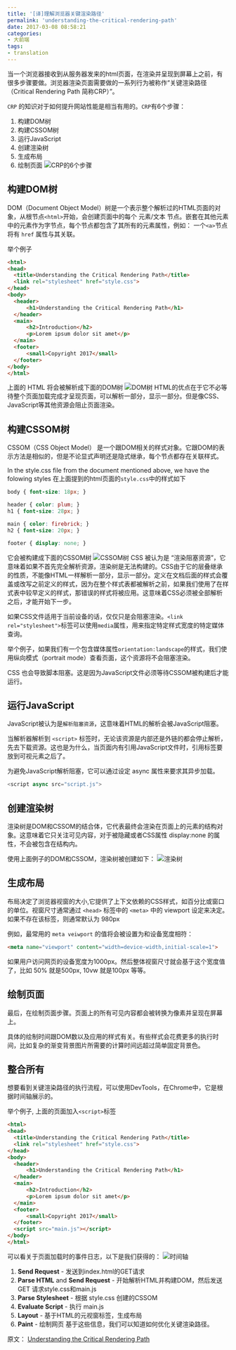 ```yaml
---
title: '[译]理解浏览器关键渲染路径'
permalink: 'understanding-the-critical-rendering-path'
date: 2017-03-08 08:58:21
categories:
- 大前端
tags:
- translation
---
```

当一个浏览器接收到从服务器发来的html页面，在渲染并呈现到屏幕上之前，有很多步骤要做。浏览器渲染页面需要做的一系列行为被称作“关键渲染路径（Critical Rendering Path 简称CRP）”。

`CRP` 的知识对于如何提升网站性能是相当有用的。`CRP`有6个步骤：
1. 构建DOM树
2. 构建CSSOM树
3. 运行JavaScript
4. 创建渲染树
5. 生成布局
6. 绘制页面
![CRP的6个步骤](http://oncj6b2vl.bkt.clouddn.com/FlJb4QEGB2Km-q9PYHMVe4ic37sz.png)

## 构建DOM树

DOM（Document Object Model）树是一个表示整个解析过的HTML页面的对象，从根节点`<html>`开始，会创建页面中的每个 元素/文本 节点。嵌套在其他元素中的元素作为字节点，每个节点都包含了其所有的元素属性，例如： 一个`<a>`节点将有 `href` 属性与其关联。

举个例子
```html
<html>  
<head>  
  <title>Understanding the Critical Rendering Path</title>
  <link rel="stylesheet" href="style.css">
</head>  
<body>  
  <header>
      <h1>Understanding the Critical Rendering Path</h1>
  </header>
  <main>
      <h2>Introduction</h2>
      <p>Lorem ipsum dolor sit amet</p>
  </main>
  <footer>
      <small>Copyright 2017</small>
  </footer>
</body>  
</html>  
```

上面的 HTML 将会被解析成下面的DOM树
![DOM树](http://oncj6b2vl.bkt.clouddn.com/Fq6vahHSu_NZGyeWGuhZ8dFmBS0O.png)
HTML的优点在于它不必等待整个页面加载完成才呈现页面，可以解析一部分，显示一部分。但是像CSS、JavaScript等其他资源会阻止页面渲染。
## 构建CSSOM树
CSSOM（CSS Object Model） 是一个跟DOM相关的样式对象。它跟DOM的表示方法是相似的，但是不论显式声明还是隐式继承，每个节点都存在关联样式。

In the style.css file from the document mentioned above, we have the folowing styles
在上面提到的html页面的`style.css`中的样式如下
```css
body { font-size: 18px; }

header { color: plum; }  
h1 { font-size: 28px; }

main { color: firebrick; }  
h2 { font-size: 20px; }

footer { display: none; }  
```
它会被构建成下面的CSSOM树
![CSSOM树](http://oncj6b2vl.bkt.clouddn.com/FqMiZIUxvPBV4X-PnDFh6iGrdxy0.png)
CSS 被认为是 “渲染阻塞资源”，它意味着如果不首先完全解析资源，渲染树是无法构建的。CSS由于它的层叠继承的性质，不能像HTML一样解析一部分，显示一部分。定义在文档后面的样式会覆盖或改写之前定义的样式，因为在整个样式表都被解析之前，如果我们使用了在样式表中较早定义的样式，那错误的样式将被应用。这意味着CSS必须被全部解析之后，才能开始下一步。

如果CSS文件适用于当前设备的话，仅仅只是会阻塞渲染。`<link rel="stylesheet">`标签可以使用`media`属性，用来指定特定样式宽度的特定媒体查询。

举个例子，如果我们有一个包含媒体属性`orientation:landscape`的样式，我们使用纵向模式（portrait mode）查看页面，这个资源将不会阻塞渲染。

CSS 也会导致脚本阻塞。这是因为JavaScript文件必须等待CSSOM被构建后才能运行。

## 运行JavaScript
JavaScript被认为是`解析阻塞资源`，这意味着HTML的解析会被JavaScript阻塞。

当解析器解析到 `<script>` 标签时，无论该资源是内部还是外链的都会停止解析，先去下载资源。这也是为什么，当页面内有引用JavaScript文件时，引用标签要放到可视元素之后了。

为避免JavaScript解析阻塞，它可以通过设定 async 属性来要求其异步加载。
```JavaScript
<script async src="script.js">
```
## 创建渲染树
渲染树是DOM和CSSOM的结合体，它代表最终会渲染在页面上的元素的结构对象。这意味着它只关注可见内容，对于被隐藏或者CSS属性 display:none 的属性，不会被包含在结构内。

使用上面例子的DOM和CSSOM，渲染树被创建如下：
![渲染树](http://oncj6b2vl.bkt.clouddn.com/FvhQ0k653cDvORFIiEbYxufNjZa4.png)

## 生成布局

布局决定了浏览器视窗的大小,它提供了上下文依赖的CSS样式，如百分比或窗口的单位。视窗尺寸通常通过 `<head>` 标签中的 `<meta>` 中的 viewport 设定来决定。如果不存在该标签，则通常默认为 980px

例如，最常用的 `meta veiwport` 的值将会被设置为和设备宽度相符：
```HTML
<meta name="viewport" content="width=device-width,initial-scale=1">  
```
如果用户访问网页的设备宽度为1000px。然后整体视窗尺寸就会基于这个宽度值了，比如 50% 就是500px, 10vw 就是100px 等等。

## 绘制页面
最后，在绘制页面步骤。页面上的所有可见内容都会被转换为像素并呈现在屏幕上。

具体的绘制时间跟DOM数以及应用的样式有关。有些样式会花费更多的执行时间，比如复杂的渐变背景图片所需要的计算时间远超过简单固定背景色。

## 整合所有
想要看到关键渲染路径的执行流程，可以使用DevTools，在Chrome中，它是根据时间轴展示的。

举个例子, 上面的页面加入`<script>`标签
```html
<html>  
<head>  
  <title>Understanding the Critical Rendering Path</title>
  <link rel="stylesheet" href="style.css">
</head>  
<body>  
  <header>
      <h1>Understanding the Critical Rendering Path</h1>
  </header>
  <main>
      <h2>Introduction</h2>
      <p>Lorem ipsum dolor sit amet</p>
  </main>
  <footer>
      <small>Copyright 2017</small>
  </footer>
  <script src="main.js"></script>
</body>  
</html>  
```
可以看关于页面加载时的事件日志，以下是我们获得的：
![时间轴](http://oncj6b2vl.bkt.clouddn.com/Fro6Rduywm-txP3EEtak-E5T826l.png)
1. **Send Request** - 发送到index.html的GET请求
2. **Parse HTML** and **Send Request** - 开始解析HTML并构建DOM，然后发送 GET 请求style.css和main.js
3. **Parse Stylesheet** - 根据 style.css 创建的CSSOM
4. **Evaluate Script** - 执行 main.js
5. **Layout** - 基于HTML的元视窗标签，生成布局
6. **Paint** - 绘制网页
基于这些信息，我们可以知道如何优化关键渲染路径。

原文： [Understanding the Critical Rendering Path](https://bitsofco.de/understanding-the-critical-rendering-path/)
